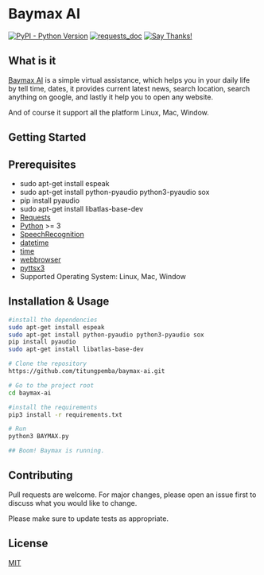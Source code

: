 # Baymax AI

[![PyPI - Python Version](https://img.shields.io/pypi/pyversions/pyowm.svg)](https://img.shields.io/pypi/pyversions/pyowm.svg)
[![requests_doc](https://readthedocs.org/projects/requests/badge/?version=latest)](https://requests.readthedocs.io/en/master/)
[![Say Thanks!](https://img.shields.io/badge/Say%20Thanks-!-1EAEDB.svg)](https://saythanks.io/to/titungpemba)

## What is it

[Baymax AI](https://github.com/titungpemba/baymax-ai) is a simple virtual assistance, which helps you in your daily life by tell time, dates, it provides current latest news, search location, search anything on google, and lastly it help you to open any website.

And of course it support all the platform Linux, Mac, Window.

## Getting Started

## Prerequisites

- sudo apt-get install espeak
- sudo apt-get install python-pyaudio python3-pyaudio sox
- pip install pyaudio
- sudo apt-get install libatlas-base-dev
- [Requests](https://pypi.org/project/requests/)
- [Python](https://www.python.org/downloads/) >= 3
- [SpeechRecognition](https://pypi.org/project/SpeechRecognition/)
- [datetime](https://pypi.org/project/datetime)
- [time](https://pypi.org/project/time)
- [webbrowser](https://pypi.org/project/webbrowser)
- [pyttsx3](https://pypi.org/project/pyttsx3)
- Supported Operating System: Linux, Mac, Window

## Installation & Usage

```sh
#install the dependencies
sudo apt-get install espeak
sudo apt-get install python-pyaudio python3-pyaudio sox
pip install pyaudio
sudo apt-get install libatlas-base-dev

# Clone the repository
https://github.com/titungpemba/baymax-ai.git

# Go to the project root
cd baymax-ai

#install the requirements
pip3 install -r requirements.txt

# Run
python3 BAYMAX.py

## Boom! Baymax is running.
```

## Contributing

Pull requests are welcome. For major changes, please open an issue first to discuss what you would like to change.

Please make sure to update tests as appropriate.

## License

[MIT](https://choosealicense.com/licenses/mit/)